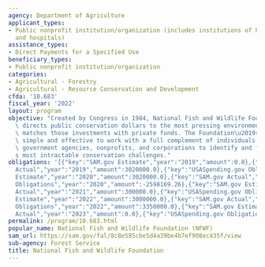```yaml
---
agency: Department of Agriculture
applicant_types:
- Public nonprofit institution/organization (includes institutions of higher education
  and hospitals)
assistance_types:
- Direct Payments for a Specified Use
beneficiary_types:
- Public nonprofit institution/organization
categories:
- Agricultural - Forestry
- Agricultural - Resource Conservation and Development
cfda: '10.683'
fiscal_year: '2022'
layout: program
objective: "Created by Congress in 1984, National Fish and Wildlife Foundation (NFWF)\
  \ directs public conservation dollars to the most pressing environmental needs and\
  \ matches those investments with private funds. The Foundation\u2019s method is\
  \ simple and effective to work with a full complement of individuals, foundations,\
  \ government agencies, nonprofits, and corporations to identify and fund the Nation\u2019\
  s most intractable conservation challenges."
obligations: '[{"key":"SAM.gov Estimate","year":"2019","amount":0.0},{"key":"SAM.gov
  Actual","year":"2019","amount":3020000.0},{"key":"USASpending.gov Obligations","year":"2019","amount":-6980000.0},{"key":"SAM.gov
  Estimate","year":"2020","amount":3020000.0},{"key":"SAM.gov Actual","year":"2020","amount":300000.0},{"key":"USASpending.gov
  Obligations","year":"2020","amount":-2598169.26},{"key":"SAM.gov Estimate","year":"2021","amount":300000.0},{"key":"SAM.gov
  Actual","year":"2021","amount":300000.0},{"key":"USASpending.gov Obligations","year":"2021","amount":3000000.0},{"key":"SAM.gov
  Estimate","year":"2022","amount":3000000.0},{"key":"SAM.gov Actual","year":"2022","amount":3000000.0},{"key":"USASpending.gov
  Obligations","year":"2022","amount":3350000.0},{"key":"SAM.gov Estimate","year":"2023","amount":3350000.0},{"key":"SAM.gov
  Actual","year":"2023","amount":0.0},{"key":"USASpending.gov Obligations","year":"2023","amount":327512.99}]'
permalink: /program/10.683.html
popular_name: National Fish and Wildlife Foundation (NFWF)
sam_url: https://sam.gov/fal/8c8e585cbe5d4a39be4b7ef908ec435f/view
sub-agency: Forest Service
title: National Fish and Wildlife Foundation
---
```


